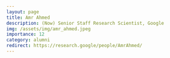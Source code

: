 ```yaml
---
layout: page
title: Amr Ahmed
description: (Now) Senior Staff Research Scientist, Google
img: /assets/img/amr_ahmed.jpeg
importance: 12
category: alumni
redirect: https://research.google/people/AmrAhmed/
---
```

